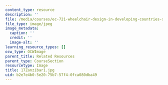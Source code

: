 ```yaml
---
content_type: resource
description: ''
file: /media/courses/ec-721-wheelchair-design-in-developing-countries-spring-2009/b2e7e4b05e2075b757f40fca080dba49_17Zanzibar1.jpg
file_type: image/jpeg
image_metadata:
  caption: ''
  credit: ''
  image-alt: ''
learning_resource_types: []
ocw_type: OCWImage
parent_title: Related Resources
parent_type: CourseSection
resourcetype: Image
title: 17Zanzibar1.jpg
uid: b2e7e4b0-5e20-75b7-57f4-0fca080dba49
---
```

